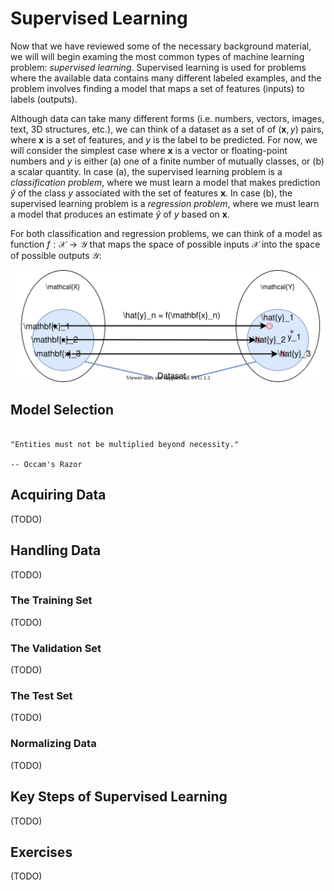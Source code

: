 # Supervised Learning

Now that we have reviewed some of the necessary background material, we will will begin examing the most common types of machine learning problem: _supervised learning_. Supervised learning is used for problems where the available data contains many different labeled examples, and the problem involves finding a model that maps a set of features (inputs) to labels (outputs).

Although data can take many different forms (i.e. numbers, vectors, images, text, 3D structures, etc.), we can think of a dataset as a set of of $(\mathbf{x}, y)$ pairs, where $\mathbf{x}$ is a set of features, and $y$ is the label to be predicted. For now, we will consider the simplest case where $\mathbf{x}$ is a vector or floating-point numbers and $y$ is either (a) one of a finite number of mutually classes, or (b) a scalar quantity. In case (a), the supervised learning problem is a _classification problem_, where we must learn a model that makes prediction $\hat{y}$ of the class $y$ associated with the set of features $\mathbf{x}$. In case (b), the supervised learning problem is a _regression problem_, where we must learn a model that produces an estimate $\hat{y}$ of $y$ based on $\mathbf{x}$.

For both classification and regression problems, we can think of a model as function $f: \mathcal{X} \rightarrow \mathcal{Y}$ that maps the space of possible inputs $\mathcal{X}$ into the space of possible outputs $\mathcal{Y}$:

![Illustration of a Supervised Model](supervised_model.svg)



## Model Selection

```{epigraph}

"Entities must not be multiplied beyond necessity."

-- Occam's Razor
```

## Acquiring Data

(TODO)

## Handling Data

(TODO)

### The Training Set

(TODO)

### The Validation Set

(TODO)

### The Test Set

(TODO)

### Normalizing Data

(TODO)

## Key Steps of Supervised Learning

(TODO)

## Exercises

(TODO)
